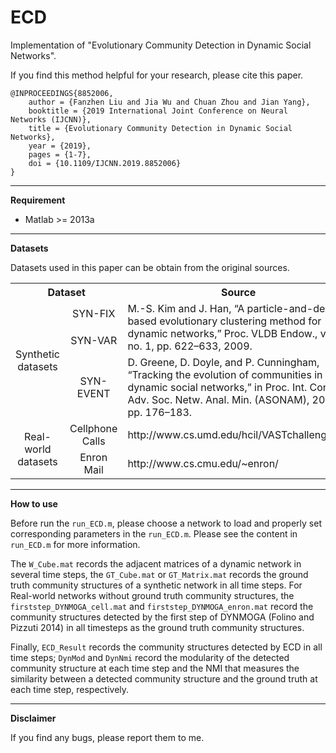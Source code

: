 # ECD #

Implementation of "Evolutionary Community Detection in Dynamic Social Networks".

If you find this method helpful for your research, please cite this paper.

    @INPROCEEDINGS{8852006, 
    	author = {Fanzhen Liu and Jia Wu and Chuan Zhou and Jian Yang},
    	booktitle = {2019 International Joint Conference on Neural Networks (IJCNN)},
    	title = {Evolutionary Community Detection in Dynamic Social Networks},
    	year = {2019},
    	pages = {1-7},
    	doi = {10.1109/IJCNN.2019.8852006}
    }


----------

**Requirement**

- Matlab >= 2013a

----------

**Datasets**

Datasets used in this paper can be obtain from the original sources.

<table>
   <tr>
      <th colspan="2">Dataset</th>
      <th>Source</th>
   </tr>
   <tr>
      <td style="text-align:center" width="12%" rowspan="3" >Synthetic datasets</td>
      <td style="text-align:center" width="13%" >SYN-FIX</td>
      <td rowspan="2" >M.-S. Kim and J. Han, “A particle-and-density based evolutionary clustering method for dynamic networks,” Proc. VLDB Endow., vol. 2, no. 1, pp. 622–633, 2009.</td>
   </tr>
   <tr>
      <td style="text-align:center" >SYN-VAR</td>
   </tr>
   <tr>
      <td style="text-align:center">SYN-EVENT</td>
      <td>D. Greene, D. Doyle, and P. Cunningham, “Tracking the evolution of communities in dynamic social networks,” in Proc. Int. Conf. Adv. Soc. Netw. Anal. Min. (ASONAM), 2010, pp. 176–183.</td>
   </tr>
   <tr>
      <td style="text-align:center" rowspan="2" >Real-world datasets</td>
      <td style="text-align:center" >Cellphone Calls</td>
      <td>http://www.cs.umd.edu/hcil/VASTchallenge08/</td>
   </tr>
   <tr>
      <td style="text-align:center" >Enron Mail</td>
      <td>http://www.cs.cmu.edu/~enron/</td>
   </tr>
</table>

---------

**How to use**

Before run the `run_ECD.m`, please choose a network to load and properly set corresponding parameters in the `run_ECD.m`. Please see the content in `run_ECD.m` for more information.

The `W_Cube.mat` records the adjacent matrices of a dynamic network in several time steps, the `GT_Cube.mat` or `GT_Matrix.mat` records the ground truth community structures of a synthetic network in all time steps. For Real-world networks without ground truth community structures, the `firststep_DYNMOGA_cell.mat` and `firststep_DYNMOGA_enron.mat` record the community structures detected by the first step of DYNMOGA (Folino and Pizzuti 2014) in all timesteps as the ground truth community structures.

Finally, `ECD_Result` records the community structures detected by ECD in all time steps; `DynMod` and `DynNmi` record the modularity of the detected community structure at each time step and the NMI that measures the similarity between a detected community structure and the ground truth at each time step, respectively.  

----------

**Disclaimer**

If you find any bugs, please report them to me.
